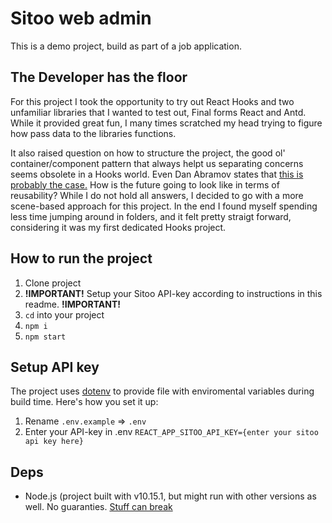 # Sitoo web admin

This is a demo project, build as part of a job application.

## The Developer has the floor

For this project I took the opportunity to try out React Hooks and two unfamiliar libraries that I wanted to test out, Final forms React and Antd. While it provided great fun, I many times scratched my head trying to figure how pass data to the libraries functions.

It also raised question on how to structure the project, the good ol' container/component pattern that always helpt us separating concerns seems obsolete in a Hooks world. Even Dan Abramov states that [this is probably the case.](https://medium.com/@dan_abramov/smart-and-dumb-components-7ca2f9a7c7d0) How is the future going to look like in terms of reusability? While I do not hold all answers, I decided to go with a more scene-based approach for this project. In the end I found myself spending less time jumping around in folders, and it felt pretty straigt forward, considering it was my first dedicated Hooks project.

## How to run the project

1. Clone project
2. __!IMPORTANT!__ Setup your Sitoo API-key according to instructions in this readme. __!IMPORTANT!__
3. `cd` into your project
4. `npm i`
5. `npm start`

## Setup API key

The project uses [dotenv](https://www.npmjs.com/package/dotenv) to provide file with enviromental variables during build time. Here's how you set it up:

1. Rename `.env.example` => `.env`
2. Enter your API-key in .env `REACT_APP_SITOO_API_KEY={enter your sitoo api key here}`

## Deps

* Node.js (project built with v10.15.1, but might run with other versions as well. No guaranties. [Stuff can break](https://twitter.com/dan_abramov/status/1045809734069170176)
